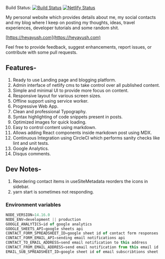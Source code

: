Build Status: [![Build Status](https://circleci.com/gh/heyayush/heyayush-v2/tree/master.svg?style=svg)](https://circleci.com/gh/heyayush/heyayush-v2/tree/master) [![Netlify Status](https://api.netlify.com/api/v1/badges/549112de-29df-44fe-b5a7-04649b48ce25/deploy-status)](https://app.netlify.com/sites/ayush-sharma/deploys)

My personal website which provides details about me, my social contacts and my blog where I keep on posting my thoughts, ideas, travel experiences, developer tutorials and some random shit.

[https://heyayush.com](https://heyayush.com)

Feel free to provide feedback, suggest enhancements, report issues, or contribute with some pull requests.

## Features-

1. Ready to use Landing page and blogging platform.
2. Admin interface of netlify cms to take control over all published content.
3. Simple and minimal UI to provide more focus on content.
4. Responsive layout for various screen sizes.
5. Offline support using service worker.
6. Progressive Web App.
7. Clean and professional Typography.
8. Syntax highlighting of code snippets present in posts.
9. Optimized images for quick loading.
10. Easy to control content using markdown.
11. Allows adding React components inside markdown post using MDX.
12. Continuous Integration using CircleCI which performs sanity checks like lint and unit tests.
13. Google Analytics.
14. Disqus comments.

## Dev Notes-

1. Reordering contact items in useSiteMetadata reorders the icons in sidebar.
2. yarn start is sometimes not responding.

### Environment variables

```js
NODE_VERSION=14.16.0
NODE_ENV=development || production
GOOGLE_ANALYTICS=id of google analytics
GOOGLE_SHEETS_API=google sheets api
CONTACT_FORM_SPREADSHEET_ID=google sheet id of contact form responses
CONTACT_FORM_EMAIL_API=sending email notifications api
CONTACT_TO_EMAIL_ADDRESS=send email notification to this address
CONTACT_FROM_EMAIL_ADDRESS=send email notification from this email id
EMAIL_SUB_SPREADSHEET_ID=google sheet id of email subscribtions sheet
```
